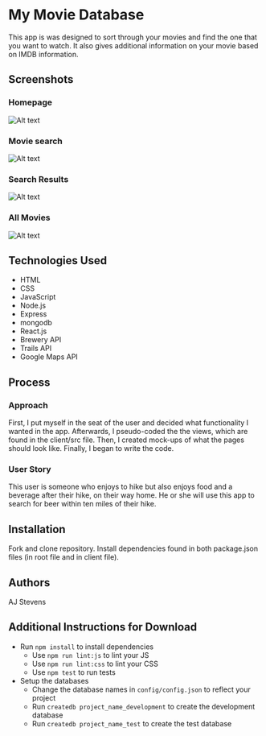 # My Movie Database

This app is was designed to sort through your movies and find the one that you want to watch.
It also gives additional information on your movie based on IMDB information.

## Screenshots

### Homepage
![Alt text](http://res.cloudinary.com/stevens1434/image/upload/v1507626895/home-screen_mvvxpk.png)

### Movie search
![Alt text](http://res.cloudinary.com/stevens1434/image/upload/v1507626893/search_wz95ws.png)

### Search Results
![Alt text](http://res.cloudinary.com/stevens1434/image/upload/v1507626897/results_n7rbws.png)

### All Movies

![Alt text](http://res.cloudinary.com/stevens1434/image/upload/v1507626893/all-movies_bihg76.png)
## Technologies Used

- HTML
- CSS
- JavaScript
- Node.js
- Express
- mongodb
- React.js
- Brewery API
- Trails API
- Google Maps API

## Process

### Approach

First, I put myself in the seat of the user and decided what functionality I wanted in the app.
Afterwards, I pseudo-coded the the views, which are found in the client/src file. Then, I created mock-ups of
what the pages should look like. Finally, I began to write the code.

### User Story

This user is someone who enjoys to hike but also enjoys food and a beverage after their hike, on their way home.
He or she will use this app to search for beer within ten miles of their hike.

## Installation

Fork and clone repository. Install dependencies found in both package.json files (in root file and in client file).

## Authors

AJ Stevens

## Additional Instructions for Download

* Run `npm install` to install dependencies
  * Use `npm run lint:js` to lint your JS
  * Use `npm run lint:css` to lint your CSS
  * Use `npm test` to run tests
* Setup the databases
  * Change the database names in `config/config.json` to reflect your project
  * Run `createdb project_name_development` to create the development database
  * Run `createdb project_name_test` to create the test database
